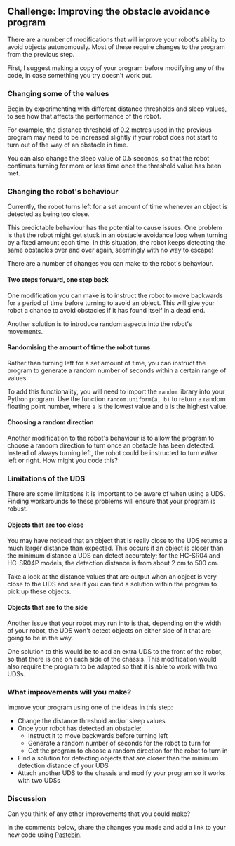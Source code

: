 [comment]: # (
Is this step open? Y/N
If so, short description of this step:
Related links:
Related files:
)

## Challenge: Improving the obstacle avoidance program

There are a number of modifications that will improve your robot's ability to avoid objects autonomously. Most of these require changes to the program from the previous step.

First, I suggest making a copy of your program before modifying any of the code, in case something you try doesn't work out.

### Changing some of the values

Begin by experimenting with different distance thresholds and sleep values, to see how that affects the performance of the robot.

For example, the distance threshold of 0.2 metres used in the previous program may need to be increased slightly if your robot does not start to turn out of the way of an obstacle in time.

You can also change the sleep value of 0.5 seconds, so that the robot continues turning for more or less time once the threshold value has been met.

### Changing the robot's behaviour

Currently, the robot turns left for a set amount of time whenever an object is detected as being too close. 

This predictable behaviour has the potential to cause issues. One problem is that the robot might get stuck in an obstacle avoidance loop when turning by a fixed amount each time. In this situation, the robot keeps detecting the same obstacles over and over again, seemingly with no way to escape!

There are a number of changes you can make to the robot's behaviour.

#### Two steps forward, one step back

One modification you can make is to instruct the robot to move backwards for a period of time before turning to avoid an object. This will give your robot a chance to avoid obstacles if it has found itself in a dead end.

Another solution is to introduce random aspects into the robot's movements.

#### Randomising the amount of time the robot turns

Rather than turning left for a set amount of time, you can instruct the program to generate a random number of seconds within a certain range of values.

To add this functionality, you will need to import the `random` library into your Python program. Use the function `random.uniform(a, b)` to return a random floating point number, where `a` is the lowest value and `b` is the highest value.

#### Choosing a random direction

Another modification to the robot's behaviour is to allow the program to choose a random direction to turn once an obstacle has been detected. Instead of always turning left, the robot could be instructed to turn *either* left or right. How might you code this?

### Limitations of the UDS

There are some limitations it is important to be aware of when using a UDS. Finding workarounds to these problems will ensure that your program is robust.

#### Objects that are too close

You may have noticed that an object that is really close to the UDS returns a much larger distance than expected. This occurs if an object is closer than the minimum distance a UDS can detect accurately; for the HC-SR04 and HC-SR04P models, the detection distance is from about 2 cm to 500 cm.

Take a look at the distance values that are output when an object is very close to the UDS and see if you can find a solution within the program to pick up these objects.

#### Objects that are to the side

Another issue that your robot may run into is that, depending on the width of your robot, the UDS won't detect objects on either side of it that are going to be in the way.

One solution to this would be to add an extra UDS to the front of the robot, so that there is one on each side of the chassis. This modification would also require the program to be adapted so that it is able to work with two UDSs.

### What improvements will you make?

Improve your program using one of the ideas in this step:

- Change the distance threshold and/or sleep values
- Once your robot has detected an obstacle:
    - Instruct it to move backwards before turning left
    - Generate a random number of seconds for the robot to turn for
    - Get the program to choose a random direction for the robot to turn in
- Find a solution for detecting objects that are closer than the minimum detection distance of your UDS
- Attach another UDS to the chassis and modify your program so it works with two UDSs

### Discussion

Can you think of any other improvements that you could make?

In the comments below, share the changes you made and add a link to your new code using [Pastebin](https://pastebin.com/).
